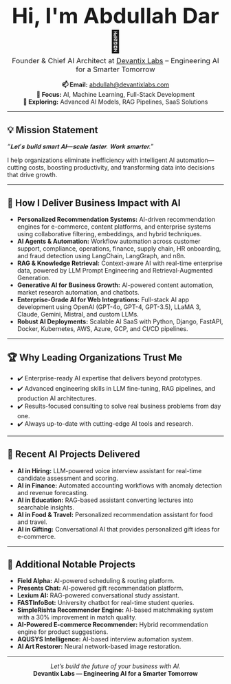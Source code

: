 <h1 align="center" style="font-size: 50px; margin-bottom: 0;">Hi, I'm Abdullah Dar 👋</h1>
<h3 align="center" style="margin-top: 5px; font-weight: normal;">Founder & Chief AI Architect at <a href="https://www.devantixlabs.com" target="_blank">Devantix Labs</a> – Engineering AI for a Smarter Tomorrow</h3>

<p align="center">
  <strong>📫 Email:</strong> <a href="mailto:abdullah@devantixlabs.com">abdullah@devantixlabs.com</a>  
  <br>
  <strong>🔭 Focus:</strong> AI, Machine Learning, Full-Stack Development  
  <br>
  <strong>🌱 Exploring:</strong> Advanced AI Models, RAG Pipelines, SaaS Solutions
</p>

<hr>

<h2>💡 Mission Statement</h2>
<p>
  <em>“𝐋𝐞𝐭’𝐬 𝐛𝐮𝐢𝐥𝐝 𝐬𝐦𝐚𝐫𝐭 𝐀𝐈—𝐬𝐜𝐚𝐥𝐞 𝐟𝐚𝐬𝐭𝐞𝐫. 𝐖𝐨𝐫𝐤 𝐬𝐦𝐚𝐫𝐭𝐞𝐫.”</em>
</p>
<p>
  I help organizations eliminate inefficiency with intelligent AI automation—cutting costs, boosting productivity, and transforming data into decisions that drive growth.
</p>

<hr>

<h2>🚀 How I Deliver Business Impact with AI</h2>
<ul>
  <li><strong>Personalized Recommendation Systems:</strong> AI-driven recommendation engines for e-commerce, content platforms, and enterprise systems using collaborative filtering, embeddings, and hybrid techniques.</li>
  <li><strong>AI Agents & Automation:</strong> Workflow automation across customer support, compliance, operations, finance, supply chain, HR onboarding, and fraud detection using LangChain, LangGraph, and n8n.</li>
  <li><strong>RAG & Knowledge Retrieval:</strong> Context-aware AI with real-time enterprise data, powered by LLM Prompt Engineering and Retrieval-Augmented Generation.</li>
  <li><strong>Generative AI for Business Growth:</strong> AI-powered content automation, market research automation, and chatbots.</li>
  <li><strong>Enterprise-Grade AI for Web Integrations:</strong> Full-stack AI app development using OpenAI (GPT-4o, GPT-4, GPT-3.5), LLaMA 3, Claude, Gemini, Mistral, and custom LLMs.</li>
  <li><strong>Robust AI Deployments:</strong> Scalable AI SaaS with Python, Django, FastAPI, Docker, Kubernetes, AWS, Azure, GCP, and CI/CD pipelines.</li>
</ul>

<hr>

<h2>🏆 Why Leading Organizations Trust Me</h2>
<ul>
  <li>✔️ Enterprise-ready AI expertise that delivers beyond prototypes.</li>
  <li>✔️ Advanced engineering skills in LLM fine-tuning, RAG pipelines, and production AI architectures.</li>
  <li>✔️ Results-focused consulting to solve real business problems from day one.</li>
  <li>✔️ Always up-to-date with cutting-edge AI tools and research.</li>
</ul>

<hr>

<h2>📌 Recent AI Projects Delivered</h2>
<ul>
  <li><strong>AI in Hiring:</strong> LLM-powered voice interview assistant for real-time candidate assessment and scoring.</li>
  <li><strong>AI in Finance:</strong> Automated accounting workflows with anomaly detection and revenue forecasting.</li>
  <li><strong>AI in Education:</strong> RAG-based assistant converting lectures into searchable insights.</li>
  <li><strong>AI in Food & Travel:</strong> Personalized recommendation assistant for food and travel.</li>
  <li><strong>AI in Gifting:</strong> Conversational AI that provides personalized gift ideas for e-commerce.</li>
</ul>

<hr>

<h2>📂 Additional Notable Projects</h2>
<ul>
  <li><strong>Field Alpha:</strong> AI-powered scheduling & routing platform.</li>
  <li><strong>Presents Chat:</strong> AI-powered gift recommendation platform.</li>
  <li><strong>Lexium AI:</strong> RAG-powered conversational study assistant.</li>
  <li><strong>FASTInfoBot:</strong> University chatbot for real-time student queries.</li>
  <li><strong>SimpleRishta Recommender Engine:</strong> AI-based matchmaking system with a 30% improvement in match quality.</li>
  <li><strong>AI-Powered E-commerce Recommender:</strong> Hybrid recommendation engine for product suggestions.</li>
  <li><strong>AQUSYS Intelligence:</strong> AI-based interview automation system.</li>
  <li><strong>AI Art Restorer:</strong> Neural network-based image restoration.</li>
</ul>

<hr>

<p align="center">
  <em>Let’s build the future of your business with AI.</em>
  <br>
  <strong>Devantix Labs — Engineering AI for a Smarter Tomorrow</strong>
</p>
